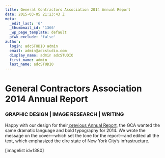 ```yaml
---
title: General Contractors Association 2014 Annual Report
date: 2015-03-05 21:23:43 Z
meta:
  _edit_last: '6'
  _thumbnail_id: '1366'
  _wp_page_template: default
  pfwk_exclude: 'false'
author:
  login: adcSTUDIO admin
  email: admin@adcstudio.com
  display_name: admin adcSTUDIO
  first_name: admin
  last_name: adcSTUDIO
---
```


<h1 class="p1">General Contractors Association 2014 Annual Report</h1>
<h3 class="p2">GRAPHIC DESIGN | IMAGE RESEARCH | WRITING</h3>
<p class="p2">Happy with our design for their<a title="General Contrators Association of New York" href="/portfolio/general-contractors-association-of-new-york/"><span class="s1"> previous Annual Report</span></a>, the GCA wanted the same dramatic language and bold typography for 2014. We wrote the message on the cover—which set the tone for the report—and edited all the text, which emphasized the dire state of New York City’s infrastructure.


<p class="p2">[imagelist id=1380]


